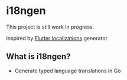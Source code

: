 # i18ngen

This project is still work in progress.

Inspired by [Flutter localizations](https://docs.flutter.dev/ui/accessibility-and-localization/internationalization) generator.

## What is i18ngen?

- Generate typed language translations in Go
